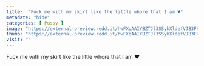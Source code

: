 ```yaml
---
title:  "Fuck me with my skirt like the little whore that I am ♥️"
metadate: "hide"
categories: [ Pussy ]
image: "https://external-preview.redd.it/hwFXqAAIYBZTJl3SSyhXldefVJB3FHBE2TvKZM5TWTY.jpg?auto=webp&s=779711717b9fee50878260cf02ede41cc7010f8e"
thumb: "https://external-preview.redd.it/hwFXqAAIYBZTJl3SSyhXldefVJB3FHBE2TvKZM5TWTY.jpg?width=1080&crop=smart&auto=webp&s=df32629c92c673166c8cb68c2b17f3b940c1f181"
visit: ""
---
```

Fuck me with my skirt like the little whore that I am ♥️
